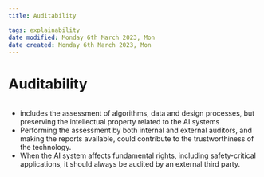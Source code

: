 ```yaml
---
title: Auditability

tags: explainability 
date modified: Monday 6th March 2023, Mon
date created: Monday 6th March 2023, Mon
---
```


# Auditability
```toc
```

- includes the assessment of algorithms, data and design processes, but preserving the intellectual property related to the AI systems
- Performing the assessment by both internal and external auditors, and making the reports available, could contribute to the trustworthiness of the technology.
- When the AI system affects fundamental rights, including safety-critical applications, it should always be audited by an external third party.



